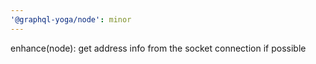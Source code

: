 ```yaml
---
'@graphql-yoga/node': minor
---
```


enhance(node): get address info from the socket connection if possible
